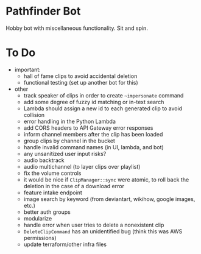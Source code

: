 # Pathfinder Bot
Hobby bot with miscellaneous functionality. Sit and spin.

# To Do
* important:
    * hall of fame clips to avoid accidental deletion
    * functional testing (set up another bot for this)
* other
    * track speaker of clips in order to create `~impersonate` command
    * add some degree of fuzzy id matching or in-text search
    * Lambda should assign a new id to each generated clip to avoid collision
    * error handling in the Python Lambda
    * add CORS headers to API Gateway error responses
    * inform channel members after the clip has been loaded
    * group clips by channel in the bucket
    * handle invalid command names (in UI, lambda, and bot)
    * any unsanitized user input risks?
    * audio backtrack
    * audio multichannel (to layer clips over playlist)
    * fix the volume controls
    * it would be nice if `ClipManager::sync` were atomic, to roll back the deletion in the case of a download error
    * feature intake endpoint
    * image search by keyword (from deviantart, wikihow, google images, etc.)
    * better auth groups
    * modularize
    * handle error when user tries to delete a nonexistent clip
    * `DeleteClipCommand` has an unidentified bug (think this was AWS permissions)
    * update terraform/other infra files